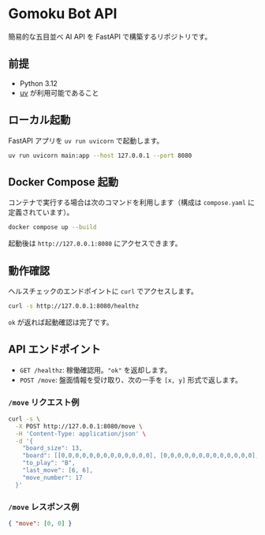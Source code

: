 # Gomoku Bot API

簡易的な五目並べ AI API を FastAPI で構築するリポジトリです。

## 前提

- Python 3.12
- [uv](https://github.com/astral-sh/uv) が利用可能であること

## ローカル起動

FastAPI アプリを `uv run uvicorn` で起動します。

```bash
uv run uvicorn main:app --host 127.0.0.1 --port 8080
```

## Docker Compose 起動

コンテナで実行する場合は次のコマンドを利用します（構成は `compose.yaml` に定義されています）。

```bash
docker compose up --build
```

起動後は `http://127.0.0.1:8080` にアクセスできます。

## 動作確認

ヘルスチェックのエンドポイントに `curl` でアクセスします。

```bash
curl -s http://127.0.0.1:8080/healthz
```

`ok` が返れば起動確認は完了です。

## API エンドポイント

- `GET /healthz`: 稼働確認用。`"ok"` を返却します。
- `POST /move`: 盤面情報を受け取り、次の一手を `[x, y]` 形式で返します。

### `/move` リクエスト例

```bash
curl -s \
  -X POST http://127.0.0.1:8080/move \
  -H 'Content-Type: application/json' \
  -d '{
    "board_size": 13,
    "board": [[0,0,0,0,0,0,0,0,0,0,0,0,0], [0,0,0,0,0,0,0,0,0,0,0,0,0], [0,0,0,0,0,0,0,0,0,0,0,0,0], [0,0,0,0,0,0,0,0,0,0,0,0,0], [0,0,0,0,0,0,0,0,0,0,0,0,0], [0,0,0,0,0,0,0,0,0,0,0,0,0], [0,0,0,0,0,0,0,0,0,0,0,0,0], [0,0,0,0,0,0,0,0,0,0,0,0,0], [0,0,0,0,0,0,0,0,0,0,0,0,0], [0,0,0,0,0,0,0,0,0,0,0,0,0], [0,0,0,0,0,0,0,0,0,0,0,0,0], [0,0,0,0,0,0,0,0,0,0,0,0,0], [0,0,0,0,0,0,0,0,0,0,0,0,0]],
    "to_play": "B",
    "last_move": [6, 6],
    "move_number": 17
  }'
```

### `/move` レスポンス例

```json
{ "move": [0, 0] }
```
